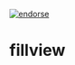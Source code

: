 [![endorse](https://api.coderwall.com/lukemadhanga/endorsecount.png)](https://coderwall.com/lukemadhanga)

fillview
========
